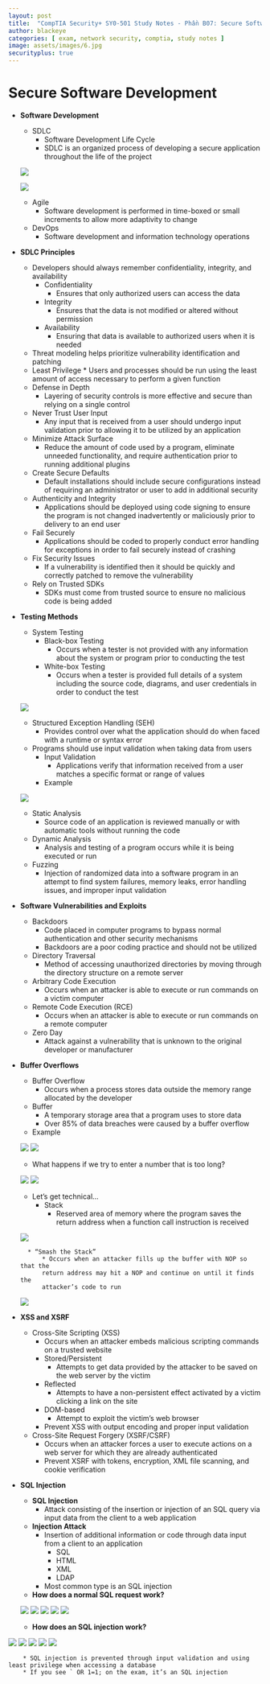 ```yaml
---
layout: post
title:  "CompTIA Security+ SY0-501 Study Notes - Phần B07: Secure Software Develoment"
author: blackeye
categories: [ exam, network security, comptia, study notes ]
image: assets/images/6.jpg
securityplus: true
---
```


# Secure Software Development
* **Software Development**
    * SDLC
        * Software Development Life Cycle
        * SDLC is an organized process of developing a secure application
        throughout the life of the project

    ![]({{site.baseurl}}/Assets/images/cs_plus/ssd01.png)

    ![]({{site.baseurl}}/Assets/images/cs_plus/ssd02.png)

    * Agile
        * Software development is performed in time-boxed or small increments to
        allow more adaptivity to change
    * DevOps
        * Software development and information technology operations

* **SDLC Principles**
    * Developers should always remember confidentiality, integrity, and availability
        * Confidentiality
            * Ensures that only authorized users can access the data
        * Integrity
            * Ensures that the data is not modified or altered without permission
        * Availability
            * Ensuring that data is available to authorized users when it is needed
    * Threat modeling helps prioritize vulnerability identification and patching
    * Least Privilege
            * Users and processes should be run using the least amount of access necessary to perform a given function
    * Defense in Depth
        * Layering of security controls is more effective and secure than relying on a single control
    * Never Trust User Input
        * Any input that is received from a user should undergo input validation prior to allowing it to be utilized by an application
    * Minimize Attack Surface
        * Reduce the amount of code used by a program, eliminate unneeded functionality, and require authentication prior to running additional plugins
    * Create Secure Defaults
        * Default installations should include secure configurations instead of requiring an administrator or user to add in additional security
    * Authenticity and Integrity
        * Applications should be deployed using code signing to ensure the program is not changed inadvertently or maliciously prior to delivery to an end user
    * Fail Securely
        * Applications should be coded to properly conduct error handling for exceptions in order to fail securely instead of crashing
    * Fix Security Issues
        * If a vulnerability is identified then it should be quickly and correctly patched to remove the vulnerability
    * Rely on Trusted SDKs
        * SDKs must come from trusted source to ensure no malicious code is being added

* **Testing Methods**
    * System Testing
        * Black-box Testing
            * Occurs when a tester is not provided with any information about the system or program prior to conducting the test
        * White-box Testing
            * Occurs when a tester is provided full details of a system including the source code, diagrams, and user credentials in order to conduct the test

    ![]({{site.baseurl}}/Assets/images/cs_plus/ssd03.png)

    * Structured Exception Handling (SEH)
        * Provides control over what the application should do when faced with a runtime or syntax error
    * Programs should use input validation when taking data from users
        * Input Validation
            * Applications verify that information received from a user matches a specific format or range of values
        * Example

    ![]({{site.baseurl}}/Assets/images/cs_plus/ssd04.png)

    * Static Analysis
        * Source code of an application is reviewed manually or with automatic tools without running the code
    * Dynamic Analysis
        * Analysis and testing of a program occurs while it is being executed or run
    * Fuzzing
        * Injection of randomized data into a software program in an attempt to find system failures, memory leaks, error handling issues, and improper input validation

* **Software Vulnerabilities and Exploits**
    * Backdoors
        * Code placed in computer programs to bypass normal authentication and other security mechanisms
        * Backdoors are a poor coding practice and should not be utilized
    * Directory Traversal
        * Method of accessing unauthorized directories by moving through the directory structure on a remote server
    * Arbitrary Code Execution
        * Occurs when an attacker is able to execute or run commands on a victim computer
    * Remote Code Execution (RCE)
        * Occurs when an attacker is able to execute or run commands on a remote computer
    * Zero Day
        * Attack against a vulnerability that is unknown to the original developer or manufacturer

* **Buffer Overflows**
    * Buffer Overflow
        * Occurs when a process stores data outside the memory range allocated by the developer
    * Buffer
        * A temporary storage area that a program uses to store data
        * Over 85% of data breaches were caused by a buffer overflow
    * Example

    ![]({{site.baseurl}}/Assets/images/cs_plus/ssd05.png)
    ![]({{site.baseurl}}/Assets/images/cs_plus/ssd06.png)

    * What happens if we try to enter a number that is too long?

    ![]({{site.baseurl}}/Assets/images/cs_plus/ssd07.png)
    ![]({{site.baseurl}}/Assets/images/cs_plus/ssd08.png)
    
    * Let’s get technical…
        * Stack
            * Reserved area of memory where the program saves the return address when a function call instruction is received

    ![]({{site.baseurl}}/Assets/images/cs_plus/ssd10.png)

        * “Smash the Stack”
            * Occurs when an attacker fills up the buffer with NOP so that the
            return address may hit a NOP and continue on until it finds the
            attacker’s code to run

    ![]({{site.baseurl}}/Assets/images/cs_plus/ssd11.png)

* **XSS and XSRF**
    * Cross-Site Scripting (XSS)
        * Occurs when an attacker embeds malicious scripting commands on a
        trusted website
        * Stored/Persistent
            * Attempts to get data provided by the attacker to be saved on the
            web server by the victim
        * Reflected
            * Attempts to have a non-persistent effect activated by a victim
            clicking a link on the site
        * DOM-based
            * Attempt to exploit the victim’s web browser
        * Prevent XSS with output encoding and proper input validation
    * Cross-Site Request Forgery (XSRF/CSRF)
        * Occurs when an attacker forces a user to execute actions on a web server
        for which they are already authenticated
        * Prevent XSRF with tokens, encryption, XML file scanning, and cookie
        verification

* **SQL Injection**
    * **SQL Injection**
        * Attack consisting of the insertion or injection of an SQL query via input
        data from the client to a web application
    * **Injection Attack**
        * Insertion of additional information or code through data input from a
        client to an application
            * SQL
            * HTML
            * XML
            * LDAP
        * Most common type is an SQL injection
    * **How does a normal SQL request work?**

    ![]({{site.baseurl}}/Assets/images/cs_plus/ssd12.png)
    ![]({{site.baseurl}}/Assets/images/cs_plus/ssd13.png)
    ![]({{site.baseurl}}/Assets/images/cs_plus/ssd14.png)
    ![]({{site.baseurl}}/Assets/images/cs_plus/ssd15.png)
    ![]({{site.baseurl}}/Assets/images/cs_plus/ssd16.png)

    * **How does an SQL injection work?**

![]({{site.baseurl}}/Assets/images/cs_plus/ssd17.png)
![]({{site.baseurl}}/Assets/images/cs_plus/ssd18.png)
![]({{site.baseurl}}/Assets/images/cs_plus/ssd19.png)
![]({{site.baseurl}}/Assets/images/cs_plus/ssd20.png)
![]({{site.baseurl}}/Assets/images/cs_plus/ssd21.png)

        * SQL injection is prevented through input validation and using least privilege when accessing a database
        * If you see ` OR 1=1; on the exam, it’s an SQL injection